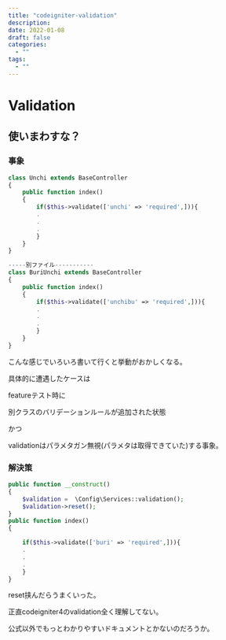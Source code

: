 ```yaml
---
title: "codeigniter-validation"
description:
date: 2022-01-08
draft: false
categories:
  - ""
tags:
  - ""
---
```

# Validation

## 使いまわすな？

### 事象

```php
class Unchi extends BaseController
{
	public function index()
	{
		if($this->validate(['unchi' => 'required',])){
		.
		.
		.
		}
	}
}

-----別ファイル-----------
class BuriUnchi extends BaseController
{
	public function index()
	{
		if($this->validate(['unchibu' => 'required',])){
		.
		.
		.
		}
	}
}

```

こんな感じでいろいろ書いて行くと挙動がおかしくなる。

具体的に遭遇したケースは

featureテスト時に

別クラスのバリデーションルールが追加された状態

かつ

validationはパラメタガン無視(パラメタは取得できていた)する事象。

### 解決策

```php
public function __construct()
{
    $validation =  \Config\Services::validation();
    $validation->reset();
}
public function index()
{

	if($this->validate(['buri' => 'required',])){
	.
	.
	.
	}
}

```
reset挟んだらうまくいった。

正直codeigniter4のvalidation全く理解してない。

公式以外でもっとわかりやすいドキュメントとかないのだろうか。
